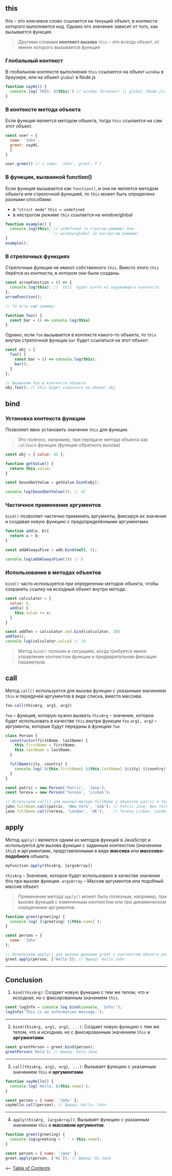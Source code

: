 ## this

this – это ключевое слово ссылается на текущий объект, в контексте которого выполняется код. Однако его 
значение зависит от того, как вызывается функция.

> Другими словами **контекст вызова** `this` – это всегда объект, от имени которого вызывается функция

### Глобальный контекст
В глобальном контексте выполнения `this` ссылается на объект `window` в браузере, или на объект `global` в Node.js
```js
function sayHi() {
  console.log(`THIS: ${this}`) // window (browser) || global (Node.js)
}
```

### В контексте метода объекта
Если функция является методом объекта, тогда `this` ссылается на сам этот объект.
```js
const user = {
  name: 'John',
  greet: sayHi,
  }
}

user.greet() // { name: 'John', greet: f }
```

### В функции, вызванной function()
Если функция вызывается как `function()`, и она не является методом объекта или стрелочной функцией, то `this` может 
быть определено разными способами:
- в `"strict mode"` `this = undefined`
- в нестрогом режиме `this` ссылается на window/global

```js
function example() {
  console.log(this); // undefined (в строгом режиме) или
                     // window/global (в нестрогом режиме)
}
example();
```

### В стрелочных функциях
Стрелочные функции не имеют собственного `this`. Вместо этого `this` берётся из контекста, в котором они были созданы.
```js
const arrowFunction = () => {
  console.log(this); // `this` будет взято из окружающего контекста
};
arrowFunction();

// То есть ещё пример:

function foo() {
  const bar = () => console.log(this)
}
```

Однако, если `foo` вызывается в контексте какого-то объекта, то `this` внутри стрелочной функции `bar` будет 
ссылаться на этот объект:
```js
const obj = {
  foo() {
    const bar = () => console.log(this);
    bar();
  }
};

// Вызываем foo в контексте объекта
obj.foo(); // this будет ссылаться на объект obj
```

## bind
### Установка контекста функции
Позволяет явно установить значение `this` для функции.  
> Это полезно, например, при передаче метода объекта как `callback` функции (функции обратного вызова)
```js
const obj = { value: 42 };

function getValue() {
  return this.value;
}

const boundGetValue = getValue.bind(obj);

console.log(boundGetValue()); // 42
```
### Частичное применение аргументов
`bind()` позволяет частично применять аргументы, фиксируя их значения и создавая новую функцию с предопределёнными 
аргументами.
```js
function add(a, b){
  return a + b;
}

const addAlwaysFive = add.bind(null, 5);

console.log(addAlwaysFive(3)) // 8
```
### Использование в методах объектов
`bind()` часто используется при определении методов объекта, чтобы сохранить ссылку на исходный объект внутри метода.
```js
const calculator = {
  value: 0,
  add(x) {
    this.value += x;
  }
}

const addTen = calculator.add.bind(calculator, 10)
addTen();
console.log(calculator.value) // 10
```
> Метод `bind()` полезен в ситуациях, когда требуется явное управление контекстом функции и предварительная фиксация 
> параметров.

## call
Метод `call()` используется для вызова функции с указанным значением `this` и передачей аргументов в виде списка, вместо массива.
```js
foo.call(thisArg, arg1, arg2)
```
`foo` – функция, которую нужно вызвать
`thisArg` – значение, которое будет использовать в качестве `this` внутри функции `foo`
`arg1, arg2` – аргументы, которые будут переданы в функцию `foo`
```js
class Person {
  constructor(firstName, lastName) {
    this.firstName = firstName;
    this.lastName = lastName;
  }

  fullName(city, country) {
    console.log(`${this.firstName} ${this.lastName} ${city} ${country}`);
  }
}

const patric = new Person('Patric', 'Jane');
const teresa = new Person('Teresa', 'Lisbon');

// Используем call() для вызова метода fullName у объектов patric и teresa
john.fullName.call(patric, 'New York', 'USA'); // Patric Jane, New York, USA
jane.fullName.call(teresa, 'London', 'UK');    // Teresa Lisbon, London, UK
```

## apply
Метод `apply()` является одним из методов функций в JavaScript и используется для вызова функции с заданным контекстом (значением `this`)
и аргументами, представленными в виде **массива** или **масссиво-подобного** объекта.
```js
myFunction.apply(thisArg, [argsArray])
```
`thisArg` – Значение, которое будет использовано в качестве значения this при вызове функции.
`argsArray` – Массив аргументов или подобный массив объект.
>Применение метода `apply()` может быть полезным, например, при вызове функций с измененным контекстом или при динамическом определении 
аргументов.

```js
function greet(greeting) {
  console.log(`${greeting} ${this.name}`);
}

const person = {
  name: 'John'
};

// Используем apply() для вызова функции greet с контекстом объекта person и аргументом 'Hello'
greet.apply(person, ['Hello']); // Вывод: Hello John
```
---
## Conclusion
1. `bind(thisArg)`: Создает новую функцию с тем же телом, что и исходная, но с фиксированным значением `this`.
```js
const logInfo = console.log.bind(console, 'Info:');
logInfo('This is an information message.');

```
---
2. `bind(thisArg, arg1, arg2, ...)`: Создает новую функцию с тем же телом, что и исходная, но с фиксированным значением `this` и **аргументами**.
```js
const greetPerson = greet.bind(person);
greetPerson('Hola'); // Вывод: Hola Jane
```
---
3. `call(thisArg, arg1, arg2, ...)`: Вызывает функцию с указанным значением `this` и **аргументами**.
```js
function sayHello() {
  console.log(`Hello, ${this.name}`);
}

const person = { name: 'John' };
sayHello.call(person); // Вывод: Hello, John
```
---
4. `apply(thisArg, [argsArray])`: Вызывает функцию с указанным значением `this` и **массивом аргументов**.
```js
function greet(greeting) {
  console.log(greeting + ' ' + this.name);
}

const person = { name: 'Jane' };
greet.apply(person, ['Hi']); // Вывод: Hi Jane
```

<– [Table of Contents](./README.md/#table-of-contents)
